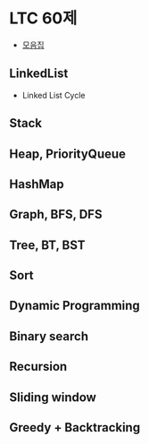 # LTC 60제

- [모음집](https://leetcode.com/problem-list/mz53jclc/)

## LinkedList

- Linked List Cycle

## Stack

## Heap, PriorityQueue

## HashMap

## Graph, BFS, DFS

## Tree, BT, BST

## Sort

## Dynamic Programming

## Binary search

## Recursion

## Sliding window

## Greedy + Backtracking